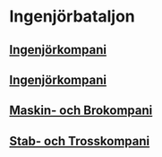 # Ingenjörbataljon

## [Ingenjörkompani](/Kompanier/mekbrigingkomp.md)

## [Ingenjörkompani](/Kompanier/mekbrigingkomp.md)

## [Maskin- och Brokompani](/Kompanier/mekbrigingMaoBrokomp.md)

## [Stab- och Trosskompani](/Kompanier/mekbrigingSoTkomp.md)
